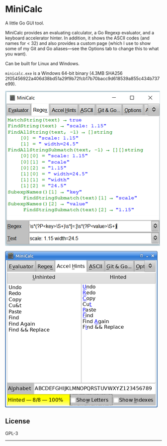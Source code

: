 # MiniCalc

A little Go GUI tool.

MiniCalc provides an evaluating calculator, a Go Regexp evaluator, and a
keyboard accelerator hinter. In addition, it shows the ASCII codes (and
names for < 32) and also provides a custom page (which I use to show some of
my Git and Go aliases—see the Options tab to change this to what you want).

Can be built for Linux and Windows.

`minicalc.exe` is a Windows 64-bit binary (4.3MB SHA256
2f05456922a406d38bd51a29f9b72fcb17b70bacc9d618539a855c434b737e99).

![Screenshot (Regex tab)](images/regex-screenshot.png)

![Screenshot (Accel Hints tab)](images/accel-screenshot.png)

## License

GPL-3

---
